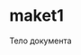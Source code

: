 # maket1
<!doctype html> 
<html> 
<head> 
    <title>Заголовок</title> 
    <meta charset="UTF-8" /> 
    <link rel="icon" href="favicon.ico" /> 
    <link href="style.css" type="text/css" /> 
    <script src="script.js" type="text/javascript"></script> 
</head> 
<body> 
    Тело документа 
</body> 
</html>
